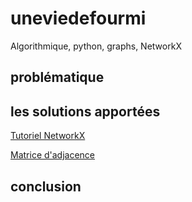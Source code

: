 # uneviedefourmi
Algorithmique, python, graphs, NetworkX

## problématique

## les solutions apportées
[Tutoriel NetworkX](https://networkx.org/documentation/stable/tutorial.html)

[Matrice d'adjacence](https://people.revoledu.com/kardi/tutorial/GraphTheory/Adjacency-Matrix.html)

## conclusion
